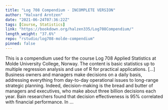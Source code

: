 ```yaml
---
title: "Log 708 Compendium - INCOMPLETE VERSION"
author: "Halvard Arntzen"
date: "2021-06-24T07:36:22Z"
tags: [Course, Statistics]
link: "https://bookdown.org/halzen335/Log708Compendium/"
length_weight: "37.6%"
repo: "rstudio/log708-molde-compendium"
pinned: false
---
```


This is a compendium used for the course Log 708 Applied Statistics at Molde University College, Norway. The content is basic statistics up to multiple regression analysis and use of R for practical applications. [...] Business owners and managers make decisions on a daily basis, addressing everything from day-to-day operational issues to long-range strategic planning. Indeed, decision-making is the bread and butter of managers and executives, who make about three billion decisions each year. Bain researchers found that decision effectiveness is 95% correlated with financial performance. In ...
